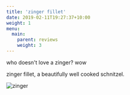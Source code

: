 ```yaml
---
title: 'zinger fillet'
date: 2019-02-11T19:27:37+10:00
weight: 1
menu:
  main:
    parent: reviews
    weight: 3
---
```


who doesn't love a zinger? wow

zinger fillet, a beautifully well cooked schnitzel. 

![zinger](../images/zinger2.png)
